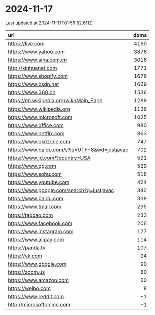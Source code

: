 # 2024-11-17

<!-- BEGIN -->
Last updated at 2024-11-17T01:56:52.611Z

url | doms
:- | -:
https://live.com | 4160
https://www.yahoo.com | 3876
https://www.sina.com.cn | 3016
http://xinhuanet.com | 1771
https://www.shopify.com | 1676
https://www.csdn.net | 1669
https://www.360.cn | 1536
https://en.wikipedia.org/wiki/Main_Page | 1289
https://www.wikipedia.org | 1136
https://www.microsoft.com | 1025
https://www.office.com | 980
https://www.netflix.com | 863
https://www.okezone.com | 747
https://www.baidu.com/s?ie=UTF-8&wd=justjavac | 702
https://www.jd.com/?country=USA | 591
https://www.qq.com | 529
https://www.sohu.com | 518
https://www.youtube.com | 424
https://www.google.com/search?q=justjavac | 342
https://www.baidu.com | 339
https://www.tmall.com | 295
https://taobao.com | 233
https://www.facebook.com | 206
https://www.instagram.com | 177
https://www.alipay.com | 114
https://panda.tv | 107
https://vk.com | 94
https://www.google.com | 90
https://zoom.us | 80
https://www.amazon.com | 60
https://weibo.com | 8
https://www.reddit.com | -1
http://microsoftonline.com | -1
<!-- END -->
